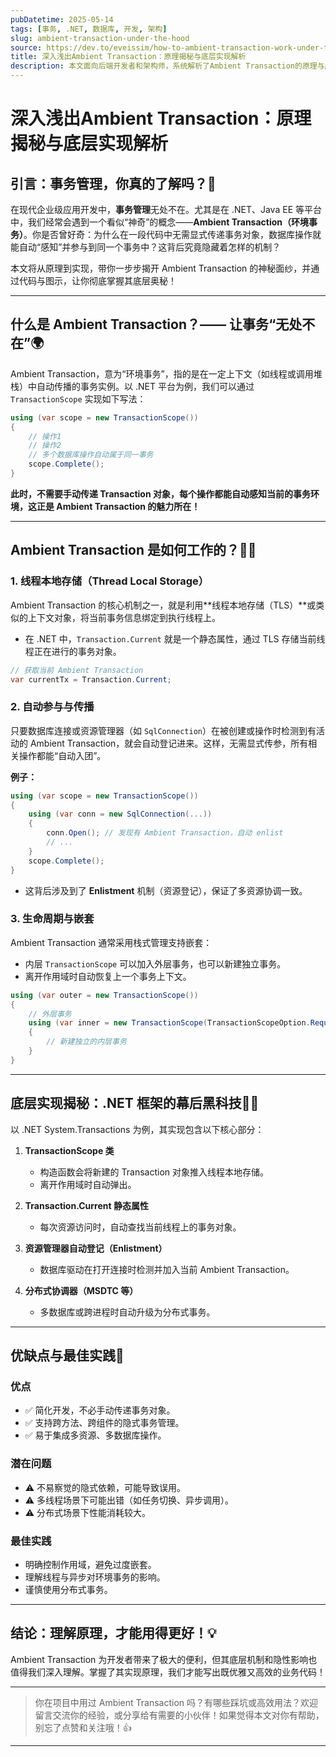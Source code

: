 ```yaml
---
pubDatetime: 2025-05-14
tags: [事务, .NET, 数据库, 开发, 架构]
slug: ambient-transaction-under-the-hood
source: https://dev.to/eveissim/how-to-ambient-transaction-work-under-the-hood-5e55
title: 深入浅出Ambient Transaction：原理揭秘与底层实现解析
description: 本文面向后端开发者和架构师，系统解析了Ambient Transaction的原理与底层实现机制，并结合代码与图示助力理解。
---
```


# 深入浅出Ambient Transaction：原理揭秘与底层实现解析

## 引言：事务管理，你真的了解吗？🧐

在现代企业级应用开发中，**事务管理**无处不在。尤其是在 .NET、Java EE 等平台中，我们经常会遇到一个看似“神奇”的概念——**Ambient Transaction（环境事务）**。你是否曾好奇：为什么在一段代码中无需显式传递事务对象，数据库操作就能自动“感知”并参与到同一个事务中？这背后究竟隐藏着怎样的机制？

本文将从原理到实现，带你一步步揭开 Ambient Transaction 的神秘面纱，并通过代码与图示，让你彻底掌握其底层奥秘！

---

## 什么是 Ambient Transaction？—— 让事务“无处不在”🌍

Ambient Transaction，意为“环境事务”，指的是在一定上下文（如线程或调用堆栈）中自动传播的事务实例。以 .NET 平台为例，我们可以通过 `TransactionScope` 实现如下写法：

```csharp
using (var scope = new TransactionScope())
{
    // 操作1
    // 操作2
    // 多个数据库操作自动属于同一事务
    scope.Complete();
}
```

**此时，不需要手动传递 Transaction 对象，每个操作都能自动感知当前的事务环境，这正是 Ambient Transaction 的魅力所在！**

---

## Ambient Transaction 是如何工作的？🕵️‍♂️

### 1. 线程本地存储（Thread Local Storage）

Ambient Transaction 的核心机制之一，就是利用**线程本地存储（TLS）**或类似的上下文对象，将当前事务信息绑定到执行线程上。

- 在 .NET 中，`Transaction.Current` 就是一个静态属性，通过 TLS 存储当前线程正在进行的事务对象。

```csharp
// 获取当前 Ambient Transaction
var currentTx = Transaction.Current;
```

### 2. 自动参与与传播

只要数据库连接或资源管理器（如 `SqlConnection`）在被创建或操作时检测到有活动的 Ambient Transaction，就会自动登记进来。这样，无需显式传参，所有相关操作都能“自动入团”。

**例子：**

```csharp
using (var scope = new TransactionScope())
{
    using (var conn = new SqlConnection(...))
    {
        conn.Open(); // 发现有 Ambient Transaction，自动 enlist
        // ...
    }
    scope.Complete();
}
```

- 这背后涉及到了 **Enlistment** 机制（资源登记），保证了多资源协调一致。

### 3. 生命周期与嵌套

Ambient Transaction 通常采用栈式管理支持嵌套：

- 内层 `TransactionScope` 可以加入外层事务，也可以新建独立事务。
- 离开作用域时自动恢复上一个事务上下文。

```csharp
using (var outer = new TransactionScope())
{
    // 外层事务
    using (var inner = new TransactionScope(TransactionScopeOption.RequiresNew))
    {
        // 新建独立的内层事务
    }
}
```

---

## 底层实现揭秘：.NET 框架的幕后黑科技🧑‍💻

以 .NET System.Transactions 为例，其实现包含以下核心部分：

1. **TransactionScope 类**

   - 构造函数会将新建的 Transaction 对象推入线程本地存储。
   - 离开作用域时自动弹出。

2. **Transaction.Current 静态属性**

   - 每次资源访问时，自动查找当前线程上的事务对象。

3. **资源管理器自动登记（Enlistment）**

   - 数据库驱动在打开连接时检测并加入当前 Ambient Transaction。

4. **分布式协调器（MSDTC 等）**
   - 多数据库或跨进程时自动升级为分布式事务。

---

## 优缺点与最佳实践🤔

### 优点

- ✅ 简化开发，不必手动传递事务对象。
- ✅ 支持跨方法、跨组件的隐式事务管理。
- ✅ 易于集成多资源、多数据库操作。

### 潜在问题

- ⚠️ 不易察觉的隐式依赖，可能导致误用。
- ⚠️ 多线程场景下可能出错（如任务切换、异步调用）。
- ⚠️ 分布式场景下性能消耗较大。

### 最佳实践

- 明确控制作用域，避免过度嵌套。
- 理解线程与异步对环境事务的影响。
- 谨慎使用分布式事务。

---

## 结论：理解原理，才能用得更好！💡

Ambient Transaction 为开发者带来了极大的便利，但其底层机制和隐性影响也值得我们深入理解。掌握了其实现原理，我们才能写出既优雅又高效的业务代码！

---

> 你在项目中用过 Ambient Transaction 吗？有哪些踩坑或高效用法？欢迎留言交流你的经验，或分享给有需要的小伙伴！如果觉得本文对你有帮助，别忘了点赞和关注哦！👍

---
